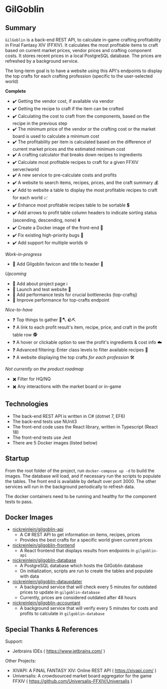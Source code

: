 # GilGoblin

## Summary

`GilGoblin` is a back-end REST API, to calculate in-game crafting profitability in Final Fantasy XIV (FFXIV). It calculates the most profitable items to craft based on current market prices, vendor prices and crafting component costs. It stores recent prices in a local PostgreSQL database. The prices are refreshed by a background service.

The long-term goal is to have a website using this API's endpoints to display the top crafts for each crafting profession (specific to the user-selected world)

**Complete**
* :heavy_check_mark: Getting the vendor cost, if available via vendor
* :heavy_check_mark: Getting the recipe to craft if the item can be crafted
* :heavy_check_mark: Calculating the cost to craft from the components, based on the recipe in the previous step
* :heavy_check_mark: The minimum price of the vendor or the crafting cost or the market board is used to calculate a minimum cost
* :heavy_check_mark: The profitability per item is calculated based on the difference of current market prices and the estimated minimum cost
* :heavy_check_mark: A crafting calculator that breaks down recipes to ingredients
* :heavy_check_mark: Calculate most profitable recipes to craft for a given FFXIV server/world
* :heavy_check_mark: A new service to pre-calculate costs and profits
* :heavy_check_mark: A website to search items, recipes, prices, and the craft summary  💰
* :heavy_check_mark: Add to website a table to display the most profitable recipes to craft for each world 📈
* :heavy_check_mark: Enhance most profitable recipes table to be sortable 💲
* :heavy_check_mark: Add arrows to profit table column headers to indicate sorting status (ascending, descending, none) ⬇️
* :heavy_check_mark: Create a Docker image of the front-end 🐋
* :heavy_check_mark: Fix existing high-priority bugs 🐛
* :heavy_check_mark: Add support for multiple worlds 🌐

*Work-in-progress*
* :hatching_chick: Add Gilgoblin favicon and title to header 📖

*Upcoming*
* :egg: Add about project page ℹ️
* :egg: Launch and test website 🚀
* :egg: Add performance tests for crucial bottlenecks (top-craftsj)
* :egg: Improve performance for top-crafts endpoint

*Nice-to-have*
* :question: Top things to gather 🌳🪓 🪨⛏️
* :question: A link to each profit result's item, recipe, price, and craft in the profit table row 🕵️
* :question: A hover or clickable option to see the profit's ingredients & cost info ☁️
* :question: Advanced filtering: Enter class levels to filter available recipes 🧰
* :question: A website displaying the top crafts *for each profession* 🛠️

*Not currently on the product roadmap*
* :heavy_multiplication_x: Filter for HQ/NQ
* :heavy_multiplication_x: Any interactions with the market board or in-game

## Technologies
* The back-end REST API is written in C# (dotnet 7, EF6)
* The back-end tests use NUnit3
* The front-end code uses the React library, written in Typescript (React 18)
* The front-end tests use Jest
* There are 5 Docker images (listed below)

## Startup
From the root folder of the project, run `docker-compose up -d` to build the images. The database will load, and if necessary run the scripts to populate the tables. The front end is available by default over port 3000. The other services will run in the background periodically to refresh data.

The docker containers need to be running and healthy for the component tests to pass.

## Docker Images

* [nickreinlein/gilgoblin-api](https://hub.docker.com/repository/docker/nickreinlein/gilgoblin-api/general)
  * A C# REST API to get information on items, recipes, prices
  * Provides the best crafts for a specific world given current prices
* [nickreinlein/gilgoblin-frontend](https://hub.docker.com/repository/docker/nickreinlein/gilgoblin-frontend/general)
  * A React frontend that displays results from endpoints in `gilgoblin-api`
* [nickreinlein/gilgoblin-database](https://hub.docker.com/repository/docker/nickreinlein/gilgoblin-database/general)
  * A PostgreSQL database which hosts the GilGoblin database
  * On initialization, scripts are run to create the tables and populate with data
* [nickreinlein/gilgoblin-dataupdater](https://hub.docker.com/repository/docker/nickreinlein/gilgoblin-dataupdater/general)
  * A background service that will check every 5 minutes for outdated prices to update in `gilgoblin-database`
  * Currently, prices are considered outdated after 48 hours
* [nickreinlein/gilgoblin-accountant](https://hub.docker.com/repository/docker/nickreinlein/gilgoblin-accountant/general)
  * A background service that will verify every 5 minutes for costs and profits to calculate in `gilgoblin-database`

## Special Thanks & References
Support:
* Jetbrains IDEs ( https://www.jetbrains.com/ )

Other Projects:
* XIVAPI: A FINAL FANTASY XIV: Online REST API ( https://xivapi.com/ )
* Universalis: A crowdsourced market board aggregator for the game FFXIV ( https://github.com/Universalis-FFXIV/Universalis )
